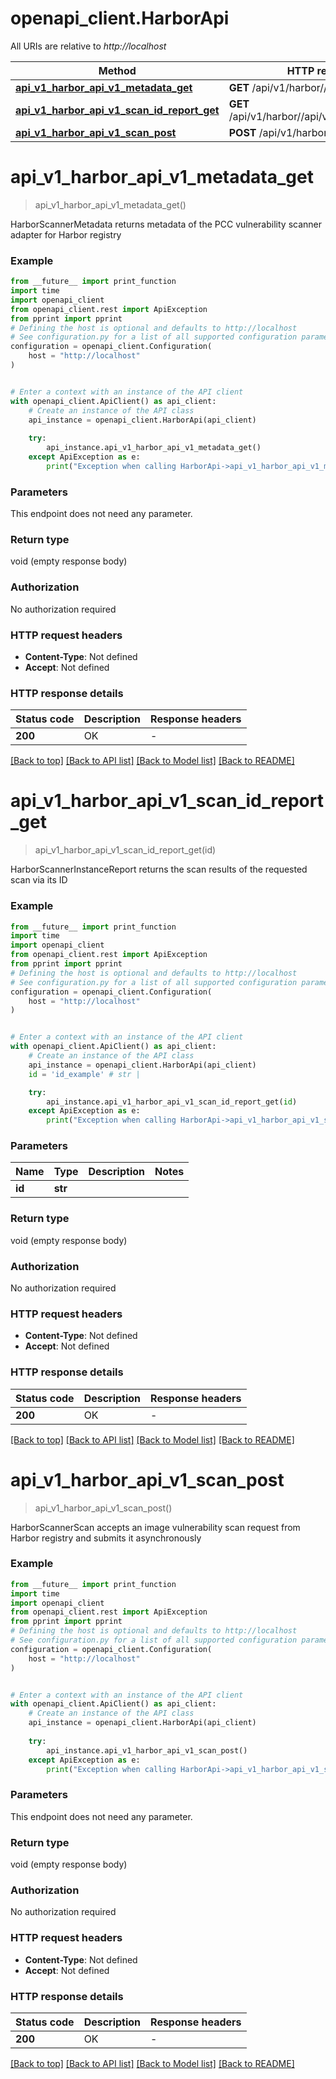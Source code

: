 # openapi_client.HarborApi

All URIs are relative to *http://localhost*

Method | HTTP request | Description
------------- | ------------- | -------------
[**api_v1_harbor_api_v1_metadata_get**](HarborApi.md#api_v1_harbor_api_v1_metadata_get) | **GET** /api/v1/harbor//api/v1/metadata | 
[**api_v1_harbor_api_v1_scan_id_report_get**](HarborApi.md#api_v1_harbor_api_v1_scan_id_report_get) | **GET** /api/v1/harbor//api/v1/scan/{id}/report | 
[**api_v1_harbor_api_v1_scan_post**](HarborApi.md#api_v1_harbor_api_v1_scan_post) | **POST** /api/v1/harbor//api/v1/scan | 


# **api_v1_harbor_api_v1_metadata_get**
> api_v1_harbor_api_v1_metadata_get()



HarborScannerMetadata returns metadata of the PCC vulnerability scanner adapter for Harbor registry 

### Example

```python
from __future__ import print_function
import time
import openapi_client
from openapi_client.rest import ApiException
from pprint import pprint
# Defining the host is optional and defaults to http://localhost
# See configuration.py for a list of all supported configuration parameters.
configuration = openapi_client.Configuration(
    host = "http://localhost"
)


# Enter a context with an instance of the API client
with openapi_client.ApiClient() as api_client:
    # Create an instance of the API class
    api_instance = openapi_client.HarborApi(api_client)
    
    try:
        api_instance.api_v1_harbor_api_v1_metadata_get()
    except ApiException as e:
        print("Exception when calling HarborApi->api_v1_harbor_api_v1_metadata_get: %s\n" % e)
```

### Parameters
This endpoint does not need any parameter.

### Return type

void (empty response body)

### Authorization

No authorization required

### HTTP request headers

 - **Content-Type**: Not defined
 - **Accept**: Not defined

### HTTP response details
| Status code | Description | Response headers |
|-------------|-------------|------------------|
**200** | OK |  -  |

[[Back to top]](#) [[Back to API list]](../README.md#documentation-for-api-endpoints) [[Back to Model list]](../README.md#documentation-for-models) [[Back to README]](../README.md)

# **api_v1_harbor_api_v1_scan_id_report_get**
> api_v1_harbor_api_v1_scan_id_report_get(id)



HarborScannerInstanceReport returns the scan results of the requested scan via its ID 

### Example

```python
from __future__ import print_function
import time
import openapi_client
from openapi_client.rest import ApiException
from pprint import pprint
# Defining the host is optional and defaults to http://localhost
# See configuration.py for a list of all supported configuration parameters.
configuration = openapi_client.Configuration(
    host = "http://localhost"
)


# Enter a context with an instance of the API client
with openapi_client.ApiClient() as api_client:
    # Create an instance of the API class
    api_instance = openapi_client.HarborApi(api_client)
    id = 'id_example' # str | 

    try:
        api_instance.api_v1_harbor_api_v1_scan_id_report_get(id)
    except ApiException as e:
        print("Exception when calling HarborApi->api_v1_harbor_api_v1_scan_id_report_get: %s\n" % e)
```

### Parameters

Name | Type | Description  | Notes
------------- | ------------- | ------------- | -------------
 **id** | **str**|  | 

### Return type

void (empty response body)

### Authorization

No authorization required

### HTTP request headers

 - **Content-Type**: Not defined
 - **Accept**: Not defined

### HTTP response details
| Status code | Description | Response headers |
|-------------|-------------|------------------|
**200** | OK |  -  |

[[Back to top]](#) [[Back to API list]](../README.md#documentation-for-api-endpoints) [[Back to Model list]](../README.md#documentation-for-models) [[Back to README]](../README.md)

# **api_v1_harbor_api_v1_scan_post**
> api_v1_harbor_api_v1_scan_post()



HarborScannerScan accepts an image vulnerability scan request from Harbor registry and submits it asynchronously 

### Example

```python
from __future__ import print_function
import time
import openapi_client
from openapi_client.rest import ApiException
from pprint import pprint
# Defining the host is optional and defaults to http://localhost
# See configuration.py for a list of all supported configuration parameters.
configuration = openapi_client.Configuration(
    host = "http://localhost"
)


# Enter a context with an instance of the API client
with openapi_client.ApiClient() as api_client:
    # Create an instance of the API class
    api_instance = openapi_client.HarborApi(api_client)
    
    try:
        api_instance.api_v1_harbor_api_v1_scan_post()
    except ApiException as e:
        print("Exception when calling HarborApi->api_v1_harbor_api_v1_scan_post: %s\n" % e)
```

### Parameters
This endpoint does not need any parameter.

### Return type

void (empty response body)

### Authorization

No authorization required

### HTTP request headers

 - **Content-Type**: Not defined
 - **Accept**: Not defined

### HTTP response details
| Status code | Description | Response headers |
|-------------|-------------|------------------|
**200** | OK |  -  |

[[Back to top]](#) [[Back to API list]](../README.md#documentation-for-api-endpoints) [[Back to Model list]](../README.md#documentation-for-models) [[Back to README]](../README.md)

